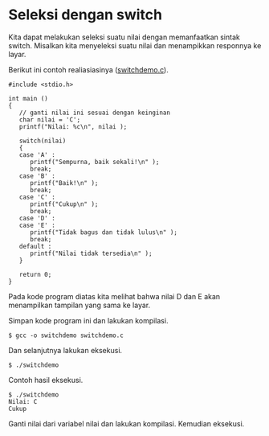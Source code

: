 # Seleksi dengan switch

Kita dapat melakukan seleksi suatu nilai dengan memanfaatkan sintak switch. Misalkan kita menyeleksi suatu nilai dan menampikkan responnya ke layar.

Berikut ini contoh realiasiasinya ([switchdemo.c](../src/switchdemo.c)).

	#include <stdio.h>
 
	int main ()
	{
	   // ganti nilai ini sesuai dengan keinginan	
	   char nilai = 'C';
	   printf("Nilai: %c\n", nilai );
	   
	   switch(nilai)
	   {
	   case 'A' :
	      printf("Sempurna, baik sekali!\n" );
	      break;
	   case 'B' :
		  printf("Baik!\n" );
	      break;
	   case 'C' :
	      printf("Cukup\n" );
	      break;
	   case 'D' :
	   case 'E' :
	      printf("Tidak bagus dan tidak lulus\n" );
	      break;
	   default :
	      printf("Nilai tidak tersedia\n" );
	   }
	   
	   return 0;
	}

Pada kode program diatas kita melihat bahwa nilai D dan E akan menampilkan tampilan yang sama ke layar.

Simpan kode program ini dan lakukan kompilasi.

	$ gcc -o switchdemo switchdemo.c

Dan selanjutnya lakukan eksekusi.

	$ ./switchdemo

Contoh hasil eksekusi.

	$ ./switchdemo
	Nilai: C
	Cukup

Ganti nilai dari variabel nilai dan lakukan kompilasi. Kemudian eksekusi.